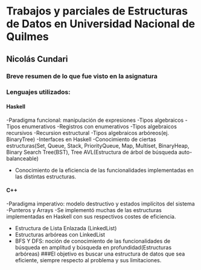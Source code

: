 # Trabajos y parciales de Estructuras de Datos en Universidad Nacional de Quilmes

## Nicolás Cundari
### Breve resumen de lo que fue visto en la asignatura
### Lenguajes utilizados:
#### Haskell
-Paradigma funcional: manipulación de expresiones
-Tipos algebraicos
-Tipos enumerativos
-Registros con enumerativos
-Tipos algebraicos recursivos
-Recursion estructural
-Tipos algebraicos arbóreos(ej. BinaryTree)
-Interfaces en Haskell
-Conocimiento de ciertas estructuras(Set, Queue, Stack, PriorityQueue, Map, Multiset, BinaryHeap, Binary Search Tree(BST), Tree AVL(Estructura de árbol de búsqueda auto-balanceable)
- Conocimiento de la eficiencia de las funcionalidades implementadas en las distintas estructuras.


#### C++
-Paradigma imperativo: modelo destructivo y estados implícitos del sistema
-Punteros y Arrays
-Se implementó muchas de las estructuras implementadas en Haskell con sus respectivos costes de eficiencia.
- Estructura de Lista Enlazada (LinkedList)
- Estructuras arbóreas con LinkedList
- BFS Y DFS: noción de conocimiento de las funcionalidades de búsqueda en amplitud y búsqueda en profundidad(Estructuras arbóreas)
###El objetivo es buscar una estructura de datos que sea eficiente, siempre respecto al problema y sus limitaciones.




